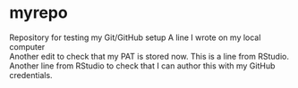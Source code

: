 # myrepo
Repository for testing my Git/GitHub setup
A line I wrote on my local computer  
Another edit to check that my PAT is stored now.
This is a line from RStudio.
Another line from RStudio to check that I can author this with my GitHub credentials.

